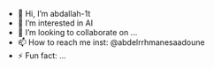- 👋 Hi, I’m abdallah-1t
- 👀 I’m interested in AI
- 💞️ I’m looking to collaborate on ...
- 📫 How to reach me inst: @abdelrrhmanesaadoune
- ⚡ Fun fact: ...

<!---
abdallah-1t/abdallah-1t is a ✨ special ✨ repository because its `README.md` (this file) appears on your GitHub profile.
You can click the Preview link to take a look at your changes.
--->

